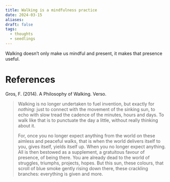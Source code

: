 ```yaml
---
title: Walking is a mindfulness practice
date: 2024-03-15
aliases: 
draft: false
tags:
  - thoughts
  - seedlings
---
```

Walking doesn’t only make us mindful and present, it makes that presence useful.

# References

Gros, F. (2014). A Philosophy of Walking. Verso.

>Walking is no longer undertaken to fuel invention, but exactly for *nothing*: just to connect with the movement of the sinking sun, to echo with slow tread the cadence of the minutes, hours and days. To walk like that is to punctuate the day a little, without really thinking about it.
>
>For, once you no longer expect anything from the world on these aimless and peaceful walks, that is when the world delivers itself to you, gives itself, yields itself up. When you no longer expect anything. All is then bestowed as a supplement, a gratuitous favour of presence, of being there. You are already dead to the world of struggles, triumphs, projects, hopes. But this sun, these colours, that scroll of blue smoke gently rising down there, these crackling branches: everything is given and more.

